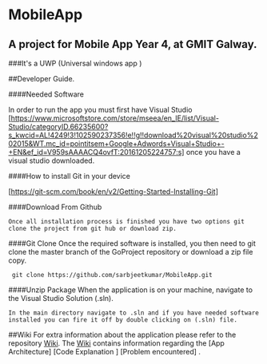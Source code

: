 # MobileApp

## A project for Mobile App Year 4, at GMIT Galway.

###It's a UWP (Universal windows app ) 

##Developer Guide. 


####Needed Software

In order to run the app you must first have Visual Studio [https://www.microsoftstore.com/store/mseea/en_IE/list/Visual-Studio/categoryID.66235600?s_kwcid=AL!4249!3!102590237356!e!!g!!download%20visual%20studio%202015&WT.mc_id=pointitsem+Google+Adwords+Visual+Studio+-+EN&ef_id=V959sAAAACQ4ovfT:20161205224757:s] once you have a visual studio downloaded.


####How to install Git in your device 

 [https://git-scm.com/book/en/v2/Getting-Started-Installing-Git]

####Download From Github

```
Once all installation process is finished you have two options git clone the project from git hub or download zip.
```

####Git Clone
Once the required software is installed, you then need to git clone the master branch of the GoProject repository or download a zip file copy.
```
 git clone https://github.com/sarbjeetkumar/MobileApp.git
```

####Unzip Package
When the application is on your machine, navigate to the Visual Studio Solution (.sln). 
```
In the main directory navigate to .sln and if you have needed software installed you can fire it off by double clicking on (.sln) file.
```

##Wiki
For extra information about the application please refer to the repository [Wiki](https://github.com/sarbjeetkumar/MobileApp/wiki). The
[Wiki](https://github.com/sarbjeetkumar/MobileApp/wiki) contains information regarding the [App Architecture] [Code Explanation ] [Problem encountered] .
